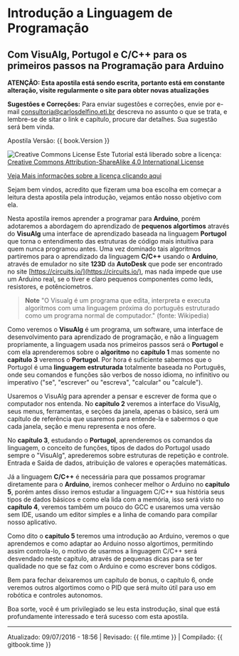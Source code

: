 # Introdução a Linguagem de Programação
## Com VisuAlg, Portugol e C/C++ para os primeiros passos na Programação para Arduino


**ATENÇÃO: Esta apostila está sendo escrita, portanto está em constante alteração, visite regularmente o site para obter novas atualizações**

**Sugestões e Correções:** Para enviar sugestões e correções, envie por e-mail consultoria@carlosdelfino.eti.br descreva no assunto o que se trata, e lembre-se de sitar o link e capítulo, procure dar detalhes. Sua sugestão será bem vinda.

Apostila Versão: {{ book.Version }}

![Creative Commons License](https://i.creativecommons.org/l/by-sa/4.0/88x31.png)
Este Tutorial está liberado sobre a licença: [Creative Commons Attribution-ShareAlike 4.0 International License](http://creativecommons.org/licenses/by-sa/4.0/)

[Veja Mais informações sobre a licença clicando aqui](licenca.md)

Sejam bem vindos, acredito que fizeram uma boa escolha em começar a leitura desta apostila pela introdução, vejamos então nosso objetivo com ela.

Nesta apostila iremos aprender a programar para **Arduino**, porém adotaremos a abordagem do aprendizado de **pequenos algortimos** através do **VisuAlg** uma interface de aprendizado baseada na linguagem **Portugol** que torna o entendimento das estruturas de código mais intuitiva para quem nunca programou antes. Uma vez dominado tais algoritmos partiremos para o aprendizado da linguagem **C/C++** usando o **Arduino**, através de emulador no site **123D** da **AutoDesk** que pode ser encontrado no site [https://circuits.io/](https://circuits.io/), mas nada impede que use um Arduino real, se o tiver e claro pequenos componentes como leds, resistores, e potênciometros.

> **Note**  "O Visualg é um programa que edita, interpreta e executa algoritmos com uma linguagem próxima do português estruturado como um programa normal de computador." (fonte: Wikipedia)

Como veremos o **VisuAlg** é um programa, um software, uma interface de desenvolvimento para aprendizado de programação, e não a linguagem propriamente, a linguagem usada nos primeiros passos será o **Portugol** e com ela aprenderemos sobre o **algoritmo** no **capítulo 1** mas somente no **capítulo 3** veremos o  **Portugol**. Por hora é suficiente sabermos que o Portugol é uma **linguagem estruturada** totalmente baseada no Português, onde seu comandos e funções são verbos de nosso idioma, no infinitivo ou imperativo ("se", "escrever" ou "escreva", "calcular" ou "calcule"). 

Usaremos o VisuAlg para aprender a pensar e escrever de forma que o computador nos entenda. No **capitulo 2** veremos a interface do VisuAlg, seus menus, ferramentas, e seções da janela, apenas o básico, será  um capítulo de referência que usaremos para entende-la e sabermos o que cada janela, seção e menu representa e nos ofere.

No **capítulo 3**, estudando o **Portugol**, aprenderemos os comandos da linguagem, o conceito de funções, tipos de dados do Portugol usado sempre o "VisuAlg", aprederemos sobre estruturas de repetição e controle. Entrada e Saída de dados, atribuição de valores e operações matemáticas.

Já a linguagem **C/C++** é necessária para que possamos programar diretamente para o **Arduino**, iremos conhecer melhor o Arduino no **capitulo 5**, porém antes disso iremos estudar a linguagem C/C++ sua história seus tipos de dados básicos e como ela lida com a memória, isso será visto no **capítulo 4**, veremos também um pouco do GCC e usaremos uma versão sem IDE, usando um editor simples e a linha de comando para compilar nosso aplicativo.

Como dito o **capitulo 5** teremos uma introdução ao Arduino, veremos o que aprendemos e como adaptar ao Arduino nosso algortimos, permitindo assim controla-lo, o motivo de usarmos a linguagem C/C++ será desvendado neste capítulo, através de pequenas dicas para se ter qualidade no que se faz com o Arduino e como escrever bons códigos.

Bem para fechar deixaremos um capítulo de bonus, o capítulo 6, onde veremos outros algortimos como o PID que será muito útil para uso em robótica e controles autonomos.

Boa sorte, você é um privilegiado se leu esta instrodução, sinal que está profundamente interessado e terá sucesso com esta apostila.

---
Atualizado: 09/07/2016 - 18:56 | Revisado: {{ file.mtime }} | Compilado: {{ gitbook.time }}
